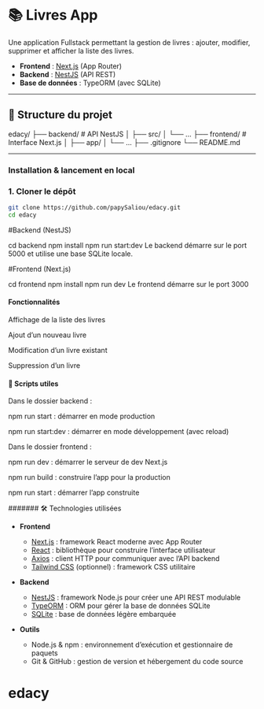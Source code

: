# 📚 Livres App

Une application Fullstack permettant la gestion de livres : ajouter, modifier, supprimer et afficher la liste des livres.

- **Frontend** : [Next.js](https://nextjs.org/) (App Router)
- **Backend** : [NestJS](https://nestjs.com/) (API REST)
- **Base de données** : TypeORM (avec SQLite)

---

## 📁 Structure du projet

edacy/
├── backend/ # API NestJS
│ ├── src/
│ └── ...
├── frontend/ # Interface Next.js
│ ├── app/
│ └── ...
├── .gitignore
└── README.md


---

###  Installation & lancement en local

### 1. Cloner le dépôt

```bash
git clone https://github.com/papySaliou/edacy.git
cd edacy
```
#Backend (NestJS)

cd backend
npm install
npm run start:dev
Le backend démarre sur le port 5000 et utilise une base SQLite locale.

#Frontend (Next.js)

cd frontend
npm install
npm run dev
Le frontend démarre sur le port 3000

#### Fonctionnalités

Affichage de la liste des livres

Ajout d’un nouveau livre

Modification d’un livre existant

Suppression d’un livre

#### 🧾 Scripts utiles
Dans le dossier backend :

npm run start : démarrer en mode production

npm run start:dev : démarrer en mode développement (avec reload)

Dans le dossier frontend :

npm run dev : démarrer le serveur de dev Next.js

npm run build : construire l’app pour la production

npm run start : démarrer l’app construite

####### 🛠️ Technologies utilisées

- **Frontend**  
  - [Next.js](https://nextjs.org/) : framework React moderne avec App Router  
  - [React](https://reactjs.org/) : bibliothèque pour construire l’interface utilisateur  
  - [Axios](https://axios-http.com/) : client HTTP pour communiquer avec l’API backend  
  - [Tailwind CSS](https://tailwindcss.com/) (optionnel) : framework CSS utilitaire

- **Backend**  
  - [NestJS](https://nestjs.com/) : framework Node.js pour créer une API REST modulable  
  - [TypeORM](https://typeorm.io/) : ORM pour gérer la base de données SQLite  
  - [SQLite](https://www.sqlite.org/) : base de données légère embarquée

- **Outils**  
  - Node.js & npm : environnement d’exécution et gestionnaire de paquets  
  - Git & GitHub : gestion de version et hébergement du code source

# edacy
